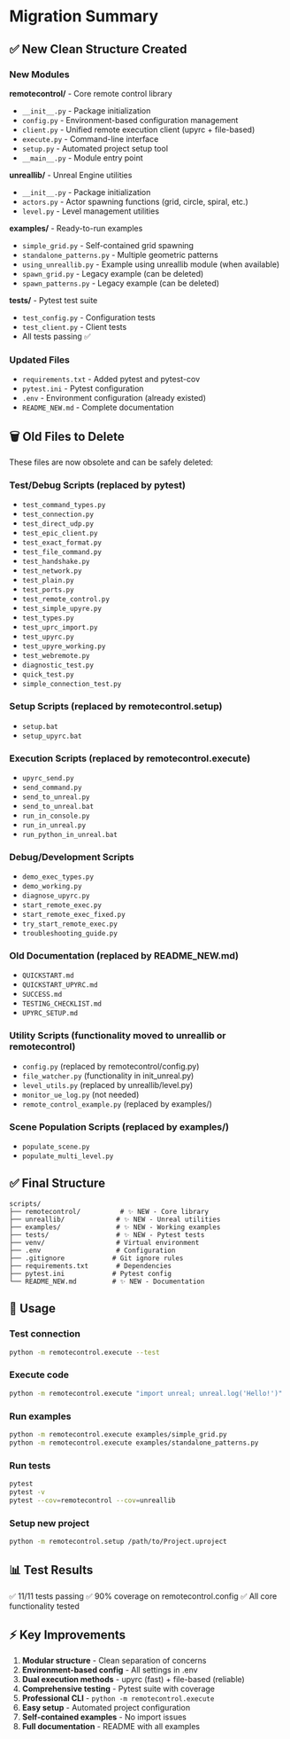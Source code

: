 # Migration Summary

## ✅ New Clean Structure Created

### New Modules

**remotecontrol/** - Core remote control library
- `__init__.py` - Package initialization
- `config.py` - Environment-based configuration management
- `client.py` - Unified remote execution client (upyrc + file-based)
- `execute.py` - Command-line interface
- `setup.py` - Automated project setup tool
- `__main__.py` - Module entry point

**unreallib/** - Unreal Engine utilities
- `__init__.py` - Package initialization
- `actors.py` - Actor spawning functions (grid, circle, spiral, etc.)
- `level.py` - Level management utilities

**examples/** - Ready-to-run examples
- `simple_grid.py` - Self-contained grid spawning
- `standalone_patterns.py` - Multiple geometric patterns
- `using_unreallib.py` - Example using unreallib module (when available)
- `spawn_grid.py` - Legacy example (can be deleted)
- `spawn_patterns.py` - Legacy example (can be deleted)

**tests/** - Pytest test suite
- `test_config.py` - Configuration tests
- `test_client.py` - Client tests
- All tests passing ✅

### Updated Files
- `requirements.txt` - Added pytest and pytest-cov
- `pytest.ini` - Pytest configuration
- `.env` - Environment configuration (already existed)
- `README_NEW.md` - Complete documentation

## 🗑️ Old Files to Delete

These files are now obsolete and can be safely deleted:

### Test/Debug Scripts (replaced by pytest)
- `test_command_types.py`
- `test_connection.py`
- `test_direct_udp.py`
- `test_epic_client.py`
- `test_exact_format.py`
- `test_file_command.py`
- `test_handshake.py`
- `test_network.py`
- `test_plain.py`
- `test_ports.py`
- `test_remote_control.py`
- `test_simple_upyre.py`
- `test_types.py`
- `test_uprc_import.py`
- `test_upyrc.py`
- `test_upyre_working.py`
- `test_webremote.py`
- `diagnostic_test.py`
- `quick_test.py`
- `simple_connection_test.py`

### Setup Scripts (replaced by remotecontrol.setup)
- `setup.bat`
- `setup_upyrc.bat`

### Execution Scripts (replaced by remotecontrol.execute)
- `upyrc_send.py`
- `send_command.py`
- `send_to_unreal.py`
- `send_to_unreal.bat`
- `run_in_console.py`
- `run_in_unreal.py`
- `run_python_in_unreal.bat`

### Debug/Development Scripts
- `demo_exec_types.py`
- `demo_working.py`
- `diagnose_upyrc.py`
- `start_remote_exec.py`
- `start_remote_exec_fixed.py`
- `try_start_remote_exec.py`
- `troubleshooting_guide.py`

### Old Documentation (replaced by README_NEW.md)
- `QUICKSTART.md`
- `QUICKSTART_UPYRC.md`
- `SUCCESS.md`
- `TESTING_CHECKLIST.md`
- `UPYRC_SETUP.md`

### Utility Scripts (functionality moved to unreallib or remotecontrol)
- `config.py` (replaced by remotecontrol/config.py)
- `file_watcher.py` (functionality in init_unreal.py)
- `level_utils.py` (replaced by unreallib/level.py)
- `monitor_ue_log.py` (not needed)
- `remote_control_example.py` (replaced by examples/)

### Scene Population Scripts (replaced by examples/)
- `populate_scene.py`
- `populate_multi_level.py`

## ✅ Final Structure

```
scripts/
├── remotecontrol/          # ✨ NEW - Core library
├── unreallib/             # ✨ NEW - Unreal utilities  
├── examples/              # ✨ NEW - Working examples
├── tests/                 # ✨ NEW - Pytest tests
├── venv/                  # Virtual environment
├── .env                   # Configuration
├── .gitignore            # Git ignore rules
├── requirements.txt       # Dependencies
├── pytest.ini            # Pytest config
└── README_NEW.md         # ✨ NEW - Documentation
```

## 🚀 Usage

### Test connection
```bash
python -m remotecontrol.execute --test
```

### Execute code
```bash
python -m remotecontrol.execute "import unreal; unreal.log('Hello!')"
```

### Run examples
```bash
python -m remotecontrol.execute examples/simple_grid.py
python -m remotecontrol.execute examples/standalone_patterns.py
```

### Run tests
```bash
pytest
pytest -v
pytest --cov=remotecontrol --cov=unreallib
```

### Setup new project
```bash
python -m remotecontrol.setup /path/to/Project.uproject
```

## 📊 Test Results

✅ 11/11 tests passing
✅ 90% coverage on remotecontrol.config
✅ All core functionality tested

## ⚡ Key Improvements

1. **Modular structure** - Clean separation of concerns
2. **Environment-based config** - All settings in .env
3. **Dual execution methods** - upyrc (fast) + file-based (reliable)
4. **Comprehensive testing** - Pytest suite with coverage
5. **Professional CLI** - `python -m remotecontrol.execute`
6. **Easy setup** - Automated project configuration
7. **Self-contained examples** - No import issues
8. **Full documentation** - README with all examples
